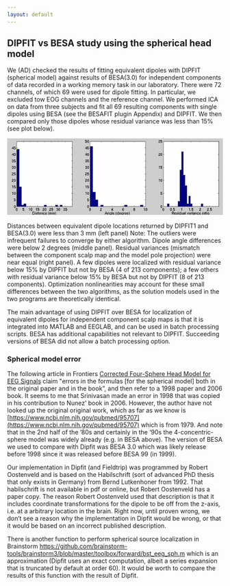 ```yaml
---
layout: default
---
```

DIPFIT vs BESA study using the spherical head model
--------

We (AD) checked the results of fitting equivalent dipoles with DIPFIT
(spherical model) against results of BESA(3.0) for independent
components of data recorded in a working memory task in our laboratory.
There were 72 channels, of which 69 were used for dipole fitting. In
particular, we excluded tow EOG channels and the reference channel. We
performed ICA on data from three subjects and fit all 69 resulting
components with single dipoles using BESA (see the BESAFIT plugin
Appendix) and DIPFIT. We then compared only those dipoles whose residual
variance was less than 15% (see plot below).

![Image:Comparedipfitbesa.gif](/assets/images/Comparedipfitbesa.gif)

Distances between equivalent dipole locations returned by DIPFIT1 and
BESA(3.0) were less than 3 mm (left panel) Note: The outliers were
infrequent failures to converge by either algorithm. Dipole angle
differences were below 2 degrees (middle panel). Residual variances
(mismatch between the component scalp map and the model pole projection)
were near equal (right panel). A few dipoles were localized with
residual variance below 15% by DIPFIT but not by BESA (4 of 213
components); a few others with residual variance below 15% by BESA but
not by DIPFIT (8 of 213 components). Optimization nonlinearities may
account for these small differences between the two algorithms, as the
solution models used in the two programs are theoretically identical.

The main advantage of using DIPFIT over BESA for localization of
equivalent dipoles for independent component scalp maps is that it is
integrated into MATLAB and EEGLAB, and can be used in batch processing
scripts. BESA has additional capabilities not relevant to DIPFIT.
Succeeding versions of BESA did not allow a batch processing option.

### Spherical model error

The following article in Frontiers [Corrected Four-Sphere Head Model for
EEG Signals](https://www.frontiersin.org/articles/10.3389/fnhum.2017.00490/full)
claim "errors in the formulas \[for the spherical model\] both in the
original paper and in the book”, and then refer to a 1998 paper and 2006
book. It seems to me that Srinivasan made an error in 1998 that was
copied in his contribution to Nunez’ book in 2006. However, the author
have not looked up the original original work, which as far as we know
is [https://www.ncbi.nlm.nih.gov/pubmed/95707](https://www.ncbi.nlm.nih.gov/pubmed/95707) which is from 1979. And
note that in the 2nd half of the ’80s and certainly in the ‘90s the
4-concentric-sphere model was widely already (e.g. in BESA above). The
version of BESA we used to compare with Dipfit was BESA 3.0 which was
likely release before 1998 since it was released before BESA 99 (in
1999).

Our implementation in Dipfit (and Fieldtrip) was programmed by Robert
Oostenveld and is based on the Habilschrift (sort of advanced PhD thesis
that only exists in Germany) from Bernd Lutkenhoner from 1992. That
habilschrift is not available in pdf or online, but Robert Oostenveld
has a paper copy. The reason Robert Oostenveld used that description is
that it includes coordinate transformations for the dipole to be off
from the z-axis, i.e. at a arbitrary location in the brain. Right now,
until proven wrong, we don’t see a reason why the implementation in
Dipfit would be wrong, or that it would be based on an incorrect
published description.

There is another function to perform spherical source localization in
Brainstorm
<https://github.com/brainstorm-tools/brainstorm3/blob/master/toolbox/forward/bst_eeg_sph.m>
which is an approximation (Dipfit uses an exact computation, albeit a
series expansion that is truncated by default at order 60). It would be
worth to compare the results of this function with the result of Dipfit.